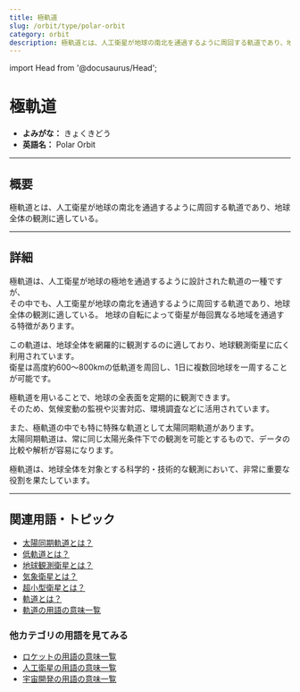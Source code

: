```yaml
---
title: 極軌道
slug: /orbit/type/polar-orbit
category: orbit
description: 極軌道とは、人工衛星が地球の南北を通過するように周回する軌道であり、地球全体の観測に適している。
---
```


import Head from '@docusaurus/Head';

<Head>
  <script type="application/ld+json">
    {`{
      "@context": "https://schema.org",
      "@type": "DefinedTerm",
      "name": "極軌道",
      "inDefinedTermSet": "https://www.space-portal.org",
      "termCode": "orbit/type/polar-orbit",
      "description": "極軌道とは、人工衛星が地球の南北を通過するように周回する軌道であり、地球全体の観測に適している。",
      "url": "https://www.space-portal.org/docs/orbit/type/polar-orbit"
    }`}
  </script>
</Head>

# 極軌道

- **よみがな：** きょくきどう  
- **英語名：** Polar Orbit  

---

## 概要

極軌道とは、人工衛星が地球の南北を通過するように周回する軌道であり、地球全体の観測に適している。

---

## 詳細

極軌道は、人工衛星が地球の極地を通過するように設計された軌道の一種ですが、  
その中でも、人工衛星が地球の南北を通過するように周回する軌道であり、地球全体の観測に適している。
地球の自転によって衛星が毎回異なる地域を通過する特徴があります。  

この軌道は、地球全体を網羅的に観測するのに適しており、地球観測衛星に広く利用されています。  
衛星は高度約600〜800kmの低軌道を周回し、1日に複数回地球を一周することが可能です。  

極軌道を用いることで、地球の全表面を定期的に観測できます。  
そのため、気候変動の監視や災害対応、環境調査などに活用されています。  

また、極軌道の中でも特に特殊な軌道として太陽同期軌道があります。  
太陽同期軌道は、常に同じ太陽光条件下での観測を可能とするもので、データの比較や解析が容易になります。  

極軌道は、地球全体を対象とする科学的・技術的な観測において、非常に重要な役割を果たしています。

---

## 関連用語・トピック

- [太陽同期軌道とは？](/docs/orbit/type/sun-synchronous-orbit/)  
- [低軌道とは？](/docs/orbit/type/low-earth-orbit/)  
- [地球観測衛星とは？](/docs/satellite/type/earth-observation-sat/)  
- [気象衛星とは？](/docs/satellite/type/weather-sat/)  
- [超小型衛星とは？](/docs/satellite/type/cubesat/)  
- [軌道とは？](/docs/orbit/orbit/)
- [軌道の用語の意味一覧](/docs/category/orbit/)

### 他カテゴリの用語を見てみる
- [ロケットの用語の意味一覧](/docs/category/rocket/)
- [人工衛星の用語の意味一覧](/docs/category/satellite/)
- [宇宙開発の用語の意味一覧](/docs/category/glossary/)
